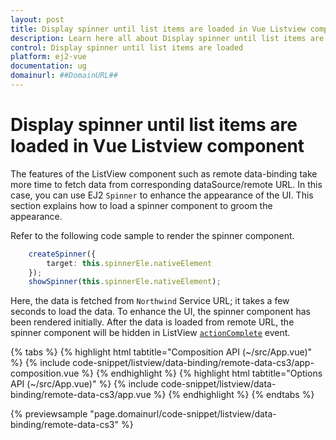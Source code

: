 ```yaml
---
layout: post
title: Display spinner until list items are loaded in Vue Listview component | Syncfusion
description: Learn here all about Display spinner until list items are loaded in Syncfusion Vue Listview component of Syncfusion Essential JS 2 and more.
control: Display spinner until list items are loaded 
platform: ej2-vue
documentation: ug
domainurl: ##DomainURL##
---
```


# Display spinner until list items are loaded in Vue Listview component

The features of the ListView component such as remote data-binding take more time to fetch data from corresponding dataSource/remote URL. In this case, you can use EJ2 `Spinner` to enhance the appearance of the UI. This section explains how to load a spinner component to groom the appearance.

Refer to the following code sample to render the spinner component.

```ts
    createSpinner({
        target: this.spinnerEle.nativeElement
    });
    showSpinner(this.spinnerEle.nativeElement);
```

Here, the data is fetched from `Northwind` Service URL; it takes a few seconds to load the data. To enhance the UI, the spinner component has been rendered initially. After the data is loaded from remote URL, the spinner component will be hidden in ListView [`actionComplete`](https://ej2.syncfusion.com/vue/documentation/api/list-view/#actioncomplete) event.

{% tabs %}
{% highlight html tabtitle="Composition API (~/src/App.vue)" %}
{% include code-snippet/listview/data-binding/remote-data-cs3/app-composition.vue %}
{% endhighlight %}
{% highlight html tabtitle="Options API (~/src/App.vue)" %}
{% include code-snippet/listview/data-binding/remote-data-cs3/app.vue %}
{% endhighlight %}
{% endtabs %}
        
{% previewsample "page.domainurl/code-snippet/listview/data-binding/remote-data-cs3" %}
